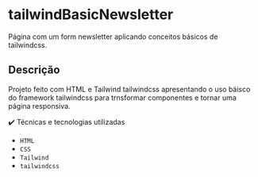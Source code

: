 # tailwindBasicNewsletter
Página com um form newsletter aplicando conceitos básicos de tailwindcss.

## Descrição
Projeto feito com HTML e Tailwind tailwindcss apresentando o uso báisco do framework tailwindcss para trnsformar componentes e tornar uma página responsiva.

✔️ Técnicas e tecnologias utilizadas
- ``HTML``
- ``CSS``
- ``Tailwind``
- ``tailwindcss``

